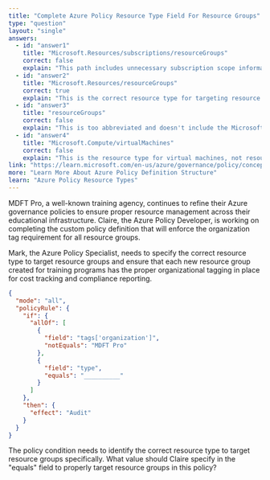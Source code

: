 ```yaml
---
title: "Complete Azure Policy Resource Type Field For Resource Groups"
type: "question"
layout: "single"
answers:
  - id: "answer1"
    title: "Microsoft.Resources/subscriptions/resourceGroups"
    correct: false
    explain: "This path includes unnecessary subscription scope information. For Azure Policy resource type targeting, the standard resource type path is sufficient and more commonly used."
  - id: "answer2"
    title: "Microsoft.Resources/resourceGroups"
    correct: true
    explain: "This is the correct resource type for targeting resource groups in Azure Policy definitions. It follows the standard Azure resource type format of {resourceProvider}/{resourceType} for resource groups."
  - id: "answer3"
    title: "resourceGroups"
    correct: false
    explain: "This is too abbreviated and doesn't include the Microsoft namespace or resource provider information. Azure Policy requires the full resource type specification for proper resource identification."
  - id: "answer4"
    title: "Microsoft.Compute/virtualMachines"
    correct: false
    explain: "This is the resource type for virtual machines, not resource groups. The policy is specifically targeting resource groups for tag enforcement, so this type is completely incorrect for this scenario."
link: "https://learn.microsoft.com/en-us/azure/governance/policy/concepts/definition-structure"
more: "Learn More About Azure Policy Definition Structure"
learn: "Azure Policy Resource Types"
---
```


MDFT Pro, a well-known training agency, continues to refine their Azure governance policies to ensure proper resource management across their educational infrastructure. Claire, the Azure Policy Developer, is working on completing the custom policy definition that will enforce the organization tag requirement for all resource groups.

Mark, the Azure Policy Specialist, needs to specify the correct resource type to target resource groups and ensure that each new resource group created for training programs has the proper organizational tagging in place for cost tracking and compliance reporting.

```json
{
  "mode": "all",
  "policyRule": {
    "if": {
      "allOf": [
        {
          "field": "tags['organization']",
          "notEquals": "MDFT Pro"
        },
        {
          "field": "type",
          "equals": "__________"
        }
      ]
    },
    "then": {
      "effect": "Audit"
    }
  }
}
```

The policy condition needs to identify the correct resource type to target resource groups specifically. What value should Claire specify in the "equals" field to properly target resource groups in this policy?
